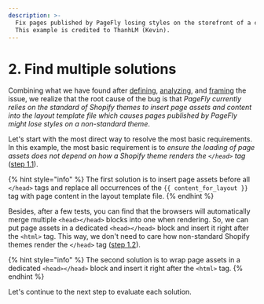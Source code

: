 ```yaml
---
description: >-
  Fix pages published by PageFly losing styles on the storefront of a customer.
  This example is credited to ThanhLM (Kevin).
---
```


# 2. Find multiple solutions

Combining what we have found after [defining](1.-understand-the-issue.md#define-the-issue), [analyzing](1.-understand-the-issue.md#analyze-the-issue), and [framing](1.-understand-the-issue.md#frame-the-issue) the issue, we realize that the root cause of the bug is that _PageFly currently relies on the standard of Shopify themes to insert page assets and content into the layout template file which causes pages published by PageFly might lose styles on a non-standard theme_.

Let's start with the most direct way to resolve the most basic requirements. In this example, the most basic requirement is to _ensure the loading of page assets does not depend on how a Shopify theme renders the `</head>` tag_ ([step 1.1](1.-understand-the-issue.md#define-the-issue)).

{% hint style="info" %}
The first solution is to insert page assets before all `</head>` tags and replace all occurrences of the `{{ content_for_layout }}` tag with page content in the layout template file.
{% endhint %}

Besides, after a few tests, you can find that the browsers will automatically merge multiple `<head></head>` blocks into one when rendering. So, we can put page assets in a dedicated `<head></head>` block and insert it right after the `<html>` tag. This way, we don't need to care how non-standard Shopify themes render the `</head>` tag ([step 1.2](1.-understand-the-issue.md#analyze-the-issue)).

{% hint style="info" %}
The second solution is to wrap page assets in a dedicated `<head></head>` block and insert it right after the `<html>` tag.
{% endhint %}

Let's continue to the next step to evaluate each solution.
